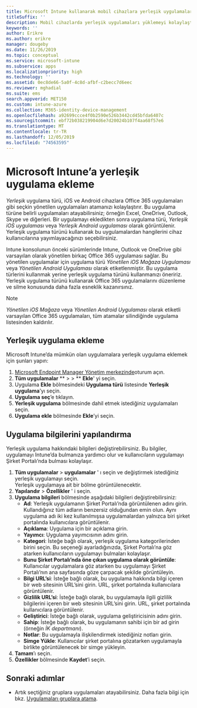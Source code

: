 ```yaml
---
title: Microsoft Intune kullanarak mobil cihazlara yerleşik uygulamalar yükleme
titleSuffix: ''
description: Mobil cihazlarda yerleşik uygulamaları yüklemeyi kolaylaştırmak için Intune’u nasıl kullanabileceğinizi öğrenin.
keywords: ''
author: Erikre
ms.author: erikre
manager: dougeby
ms.date: 11/26/2019
ms.topic: conceptual
ms.service: microsoft-intune
ms.subservice: apps
ms.localizationpriority: high
ms.technology: ''
ms.assetid: 0ec8de66-5a0f-4c8d-afbf-c2becc7d6eec
ms.reviewer: mghadial
ms.suite: ems
search.appverid: MET150
ms.custom: intune-azure
ms.collection: M365-identity-device-management
ms.openlocfilehash: a92699ccce4f0b2590e526b3442cd45bfda6407c
ms.sourcegitcommit: ebf72b038219904d6e7d20024b107f4aa68f57e6
ms.translationtype: MT
ms.contentlocale: tr-TR
ms.lasthandoff: 12/05/2019
ms.locfileid: "74563595"
---
```

# <a name="add-built-in-apps-to-microsoft-intune"></a>Microsoft Intune’a yerleşik uygulama ekleme

*Yerleşik* uygulama türü, iOS ve Android cihazlara Office 365 uygulamaları gibi seçkin yönetilen uygulamaları atamanızı kolaylaştırır. Bu uygulama türüne belirli uygulamaları atayabilirsiniz; örneğin Excel, OneDrive, Outlook, Skype ve diğerleri. Bir uygulamayı ekledikten sonra uygulama türü, *Yerleşik iOS uygulaması* veya *Yerleşik Android uygulaması* olarak görüntülenir. Yerleşik uygulama türünü kullanarak bu uygulamalardan hangilerini cihaz kullanıcılarına yayımlayacağınızı seçebilirsiniz.

Intune konsolunun önceki sürümlerinde Intune, Outlook ve OneDrive gibi varsayılan olarak yönetilen birkaç Office 365 uygulaması sağlar. Bu yönetilen uygulamalar için uygulama türü *Yönetilen iOS Mağaza Uygulaması* veya *Yönetilen Android Uygulaması* olarak etiketlenmiştir. Bu uygulama türlerini kullanmak yerine yerleşik uygulama türünü kullanmanızı öneririz. Yerleşik uygulama türünü kullanarak Office 365 uygulamalarını düzenleme ve silme konusunda daha fazla esneklik kazanırsınız.

>[!NOTE]
>*Yönetilen iOS Mağaza* veya *Yönetilen Android Uygulaması* olarak etiketli varsayılan Office 365 uygulamaları, tüm atamalar silindiğinde uygulama listesinden kaldırılır.

## <a name="add-a-built-in-app"></a>Yerleşik uygulama ekleme

Microsoft Intune’da mümkün olan uygulamalara yerleşik uygulama eklemek için şunları yapın:
1. [Microsoft Endpoint Manager Yönetim merkezinde](https://go.microsoft.com/fwlink/?linkid=2109431)oturum açın.
2. **Tüm uygulamalar** ** >  > ** **Ekle**' yi seçin.
3. Uygulama **Ekle** bölmesindeki **Uygulama türü** listesinde **Yerleşik uygulama**’yı seçin.
4. **Uygulama seç**’e tıklayın.
5. **Yerleşik uygulama** bölmesinde dahil etmek istediğiniz uygulamaları seçin.
6. **Uygulama ekle** bölmesinde **Ekle**’yi seçin.


## <a name="configure-app-information"></a>Uygulama bilgilerini yapılandırma

Yerleşik uygulama hakkındaki bilgileri değiştirebilirsiniz. Bu bilgiler, uygulamayı Intune’da bulmanıza yardımcı olur ve kullanıcıların uygulamayı Şirket Portalı’nda bulması kolaylaşır.
1. **Tüm uygulamalar** > **uygulamalar** ' ı seçin ve değiştirmek istediğiniz yerleşik uygulamayı seçin.  
   Yerleşik uygulamaya ait bir bölme görüntülenecektir.
2. **Yapılandır** > **Özellikler** ' i seçin.
4. **Uygulama bilgileri** bölmesinde aşağıdaki bilgileri değiştirebilirsiniz:
    - **Ad**: Yerleşik uygulamanın Şirket Portalı’nda görüntülenen adını girin. Kullandığınız tüm adların benzersiz olduğundan emin olun. Aynı uygulama adı iki kez kullanılmışsa uygulamalardan yalnızca biri şirket portalında kullanıcılara görüntülenir.
    - **Açıklama**: Uygulama için bir açıklama girin. 
    - **Yayımcı**: Uygulama yayımcısının adını girin.
    - **Kategori**: İsteğe bağlı olarak, yerleşik uygulama kategorilerinden birini seçin. Bu seçeneği ayarladığınızda, Şirket Portalı’na göz atarken kullanıcıların uygulamayı bulmaları kolaylaşır.
    - **Bunu Şirket Portalı’nda öne çıkan uygulama olarak görüntüle**: Kullanıcılar uygulamalara göz atarken bu uygulamayı Şirket Portalı’nın ana sayfasında göze çarpacak şekilde görüntüleyin.
    - **Bilgi URL’si**: İsteğe bağlı olarak, bu uygulama hakkında bilgi içeren bir web sitesinin URL’sini girin. URL, şirket portalında kullanıcılara görüntülenir.
    - **Gizlilik URL’si**: İsteğe bağlı olarak, bu uygulamayla ilgili gizlilik bilgilerini içeren bir web sitesinin URL’sini girin. URL, şirket portalında kullanıcılara görüntülenir.
    - **Geliştirici**: İsteğe bağlı olarak, uygulama geliştiricisinin adını girin.
    - **Sahip**: İsteğe bağlı olarak, bu uygulamanın sahibi için bir ad girin (örneğin *İK departmanı*).
    - **Notlar**: Bu uygulamayla ilişkilendirmek istediğiniz notları girin.
    - **Simge Yükle**: Kullanıcılar şirket portalına gözatarken uygulamayla birlikte görüntülenecek bir simge yükleyin.
4. **Tamam**’ı seçin.
5. **Özellikler** bölmesinde **Kaydet**’i seçin.

## <a name="next-steps"></a>Sonraki adımlar

- Artık seçtiğiniz gruplara uygulamaları atayabilirsiniz. Daha fazla bilgi için bkz. [Uygulamaları gruplara atama](apps-deploy.md).
